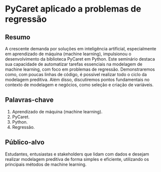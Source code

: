 # PyCaret aplicado a problemas de regressão

## Resumo

A crescente demanda por soluções em inteligência artificial, especialmente em aprendizado de máquina (machine learning), impulsionou o desenvolvimento da biblioteca PyCaret em Python. Este seminário destaca sua capacidade de automatizar tarefas essenciais na modelagem de machine learning, com foco em problemas de regressão. Demonstraremos como, com poucas linhas de código, é possível realizar todo o ciclo da modelagem preditiva. Além disso, discutiremos pontos fundamentais no contexto de modelagem e negócios, como seleção e criação de variáveis.

## Palavras-chave
1. Aprendizado de máquina (machine learning).
2. PyCaret.
3. Python.
4. Regressão.

## Público-alvo

Estudantes, entusiastas e stakeholders que lidam com dados e desejam realizar modelagem preditiva de forma simples e eficiente, utilizando os principais métodos de machine learning.

